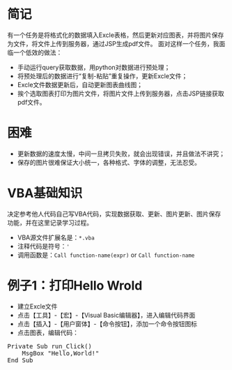 简记
=========

有一个任务是将格式化的数据填入Excle表格，然后更新对应图表，并将图片保存为文件，将文件上传到服务器，通过JSP生成pdf文件。
面对这样一个任务，我面临一个低效的做法：

* 手动运行query获取数据，用python对数据进行预处理；
* 将预处理后的数据进行“复制-粘贴”重复操作，更新Excle文件；
* Excle文件数据更新后，自动更新图表曲线图；
* 挨个选取图表打印为图片文件，将图片文件上传到服务器，点击JSP链接获取pdf文件。


困难
=====

* 更新数据的速度太慢，中间一旦拷贝失败，就会出现错误，并且做法不讲究；
* 保存的图片很难保证大小统一，各种格式、字体的调整，无法忍受。


VBA基础知识
============

决定参考他人代码自己写VBA代码，实现数据获取、更新、图片更新、图片保存功能，并在这里记录学习过程。

* VBA源文件扩展名是：``*.vba``
* 注释代码是符号：``'``
* 调用函数是：``Call function-name(expr)`` or ``Call function-name``

例子1：打印Hello Wrold
=======================

* 建立Excle文件
* 点击【工具】-【宏】-【Visual Basic编辑器】，进入编辑代码界面
* 点击【插入】-【用户窗体】-【命令按钮】，添加一个命令按钮图标
* 点击图表，编辑代码：
<pre>
Private Sub run_Click() 
	MsgBox "Hello,World!" 
End Sub
</pre>


